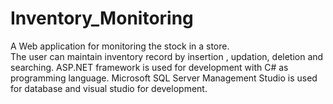 # Inventory_Monitoring

A Web application for monitoring the stock in a store.  
The user can maintain inventory record by insertion , updation, deletion and searching. 
ASP.NET framework is used for development with C# as programming language. 
Microsoft SQL Server Management Studio is used for database and visual studio for development. 
